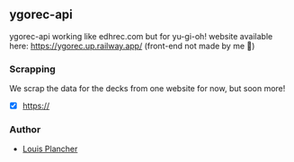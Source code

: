 ## ygorec-api

ygorec-api working like edhrec.com but for yu-gi-oh!
website available here: https://ygorec.up.railway.app/ (front-end not made by me 🙂)

### Scrapping

We scrap the data for the decks from one website for now, but soon more! 
- [x] [https://](https://ygoprodeck.com/)

### Author

- [Louis Plancher](https://github.com/lplanch)
